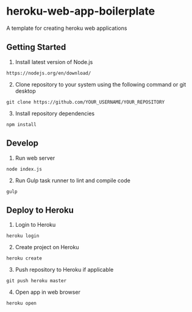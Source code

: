 # heroku-web-app-boilerplate

A template for creating heroku web applications

## Getting Started

1. Install latest version of Node.js

```
https://nodejs.org/en/download/
```

2. Clone repository to your system using the following command or git desktop

```
git clone https://github.com/YOUR_USERNAME/YOUR_REPOSITORY
```

3. Install repository dependencies

```
npm install
```

## Develop

1. Run web server

```
node index.js
```

2. Run Gulp task runner to lint and compile code

```
gulp
```

## Deploy to Heroku

1. Login to Heroku

```
heroku login
```

2. Create project on Heroku

```
heroku create
```

3. Push repository to Heroku if applicable

```
git push heroku master
```

4. Open app in web browser

```
heroku open
```

